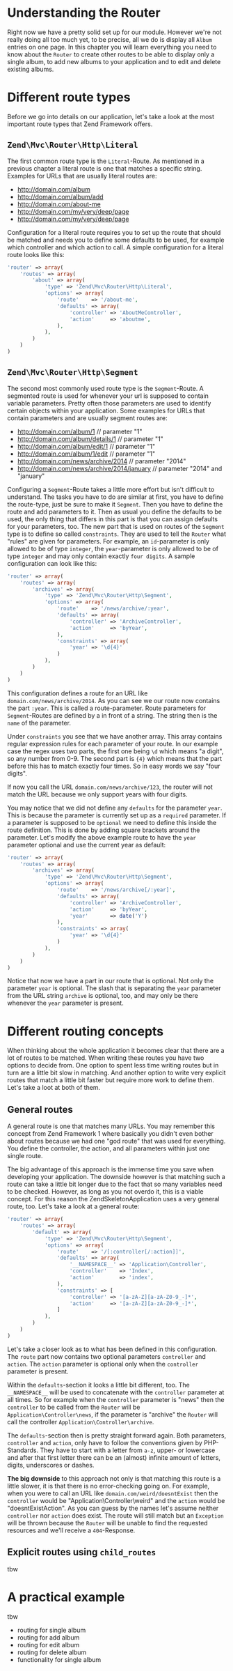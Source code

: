 Understanding the Router
========================

Right now we have a pretty solid set up for our module. However we're not really doing all too much yet, to be
precise, all we do is display all `Album` entries on one page. In this chapter you will learn everything you need
to know about the `Router` to create other routes to be able to display only a single album, to add new albums
to your application and to edit and delete existing albums.


Different route types
=====================

Before we go into details on our application, let's take a look at the most important route types that Zend
Framework offers.

**`Zend\Mvc\Router\Http\Literal`**
----------------------------------

The first common route type is the `Literal`-Route. As mentioned in a previous chapter a literal route is one that
matches a specific string. Examples for URLs that are usually literal routes are:

- http://domain.com/album
- http://domain.com/album/add
- http://domain.com/about-me
- http://domain.com/my/very/deep/page
- http://domain.com/my/very/deep/page

Configuration for a literal route requires you to set up the route that should be matched and needs you to define
some defaults to be used, for example which controller and which action to call. A simple configuration for a
literal route looks like this:

```php
'router' => array(
    'routes' => array(
        'about' => array(
            'type' => 'Zend\Mvc\Router\Http\Literal',
            'options' => array(
                'route'    => '/about-me',
                'defaults' => array(
                    'controller' => 'AboutMeController',
                    'action'     => 'aboutme',
                ),
            ),
        )
    )
)
```

**`Zend\Mvc\Router\Http\Segment`**
----------------------------------

The second most commonly used route type is the `Segment`-Route. A segmented route is used for whenever your url
is supposed to contain variable parameters. Pretty often those parameters are used to identify certain objects
within your application. Some examples for URLs that contain parameters and are usually segment routes are:

- http://domain.com/album/1                     // parameter "1"
- http://domain.com/album/details/1             // parameter "1"
- http://domain.com/album/edit/1                // parameter "1"
- http://domain.com/album/1/edit                // parameter "1"
- http://domain.com/news/archive/2014           // parameter "2014"
- http://domain.com/news/archive/2014/january   // parameter "2014" and "january"

Configuring a `Segment`-Route takes a little more effort but isn't difficult to understand. The tasks you have to
do are similar at first, you have to define the route-type, just be sure to make it `Segment`. Then you have to
define the route and add parameters to it. Then as usual you define the defaults to be used, the only thing that
differs in this part is that you can assign defaults for your parameters, too. The new part that is used on routes
of the `Segment` type is to define so called `constraints`. They are used to tell the `Router` what "rules" are
given for parameters. For example, an `id`-parameter is only allowed to be of type `integer`, the `year`-parameter
is only allowed to be of type `integer` and may only contain exactly `four digits`. A sample configuration can
look like this:

```php
'router' => array(
    'routes' => array(
        'archives' => array(
            'type' => 'Zend\Mvc\Router\Http\Segment',
            'options' => array(
                'route'    => '/news/archive/:year',
                'defaults' => array(
                    'controller' => 'ArchiveController',
                    'action'     => 'byYear',
                ),
                'constraints' => array(
                    'year' => '\d{4}'
                )
            ),
        )
    )
)
```

This configuration defines a route for an URL like `domain.com/news/archive/2014`. As you can see we our route now
contains the part `:year`. This is called a route-parameter. Route parameters for `Segment`-Routes are defined by a
in front of a string. The string then is the `name` of the parameter.

Under `constraints` you see that we have another array. This array contains regular expression rules for each
parameter of your route. In our example case the regex uses two parts, the first one being `\d` which means "a
digit", so any number from 0-9. The second part is `{4}` which means that the part before this has to match exactly
four times. So in easy words we say "four digits".

If now you call the URL `domain.com/news/archive/123`, the router will not match the URL because we only support
years with four digits.

You may notice that we did not define any `defaults` for the parameter `year`. This is because the parameter is
currently set up as a `required` parameter. If a parameter is supposed to be `optional` we need to define this
inside the route definition. This is done by adding square brackets around the parameter. Let's modify the above
example route to have the `year` parameter optional and use the current year as default:

```php
'router' => array(
    'routes' => array(
        'archives' => array(
            'type' => 'Zend\Mvc\Router\Http\Segment',
            'options' => array(
                'route'    => '/news/archive[/:year]',
                'defaults' => array(
                    'controller' => 'ArchiveController',
                    'action'     => 'byYear',
                    'year'       => date('Y')
                ),
                'constraints' => array(
                    'year' => '\d{4}'
                )
            ),
        )
    )
)
```

Notice that now we have a part in our route that is optional. Not only the parameter `year` is optional. The slash
that is separating the `year` parameter from the URL string `archive` is optional, too, and may only be there
whenever the `year` parameter is present.


Different routing concepts
==========================

When thinking about the whole application it becomes clear that there are a lot of routes to be matched. When
writing these routes you have two options to decide from. One option to spent less time writing routes but in turn
are a little bit slow in matching. And another option to write very explicit routes that match a little bit faster
but require more work to define them. Let's take a loot at both of them.

General routes
--------------

A general route is one that matches many URLs. You may remember this concept from Zend Framework 1 where basically
you didn't even bother about routes because we had one "god route" that was used for everything. You define the
controller, the action, and all parameters within just one single route.

The big advantage of this approach is the immense time you save when developing your application. The downside
however is that matching such a route can take a little bit longer due to the fact that so many variables need to
be checked. However, as long as you not overdo it, this is a viable concept. For this reason the
ZendSkeletonApplication uses a very general route, too. Let's take a look at a general route:

```php
'router' => array(
    'routes' => array(
        'default' => array(
            'type' => 'Zend\Mvc\Router\Http\Segment',
            'options' => array(
                'route'    => '/[:controller[/:action]]',
                'defaults' => array(
                    '__NAMESPACE__' => 'Application\Controller',
                    'controller'    => 'Index',
                    'action'        => 'index',
                ),
                'constraints' => [
                    'controller' => '[a-zA-Z][a-zA-Z0-9_-]*',
                    'action'     => '[a-zA-Z][a-zA-Z0-9_-]*',
                ]
            ),
        )
    )
)
```

Let's take a closer look as to what has been defined in this configuration. The `route` part now contains two
optional parameters `controller` and `action`. The `action` parameter is optional only when the `controller`
parameter is present.

Within the `defaults`-section it looks a little bit different, too. The `__NAMESPACE__` will be used to concatenate
with the `controller` parameter at all times. So for example when the `controller` parameter is "news" then the
`controller` to be called from the `Router` will be `Application\Controller\news`, if the parameter is "archive"
the `Router` will call the controller `Application\Controller\archive`.

The `defaults`-section then is pretty straight forward again. Both parameters, `controller` and `action`, only
have to follow the conventions given by PHP-Standards. They have to start with a letter from `a-z`, upper- or
lowercase and after that first letter there can be an (almost) infinite amount of letters, digits, underscores or
dashes.

**The big downside** to this approach not only is that matching this route is a little slower, it is that there
is no error-checking going on. For example, when you were to call an URL like `domain.com/weird/doesntExist` then
the `controller` would be "Application\Controller\weird" and the `action` would be "doesntExistAction". As you can
guess by the names let's assume neither `controller` nor `action` does exist. The route will still match but an
`Exception` will be thrown because the `Router` will be unable to find the requested resources and we'll receive
a `404`-Response.


Explicit routes using `child_routes`
------------------------------------

tbw


A practical example
===================

tbw
- routing for single album
- routing for add album
- routing for edit album
- routing for delete album
- functionality for single album